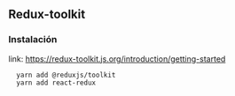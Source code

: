 ## Redux-toolkit

### Instalación
link: https://redux-toolkit.js.org/introduction/getting-started
```
  yarn add @reduxjs/toolkit
  yarn add react-redux
```